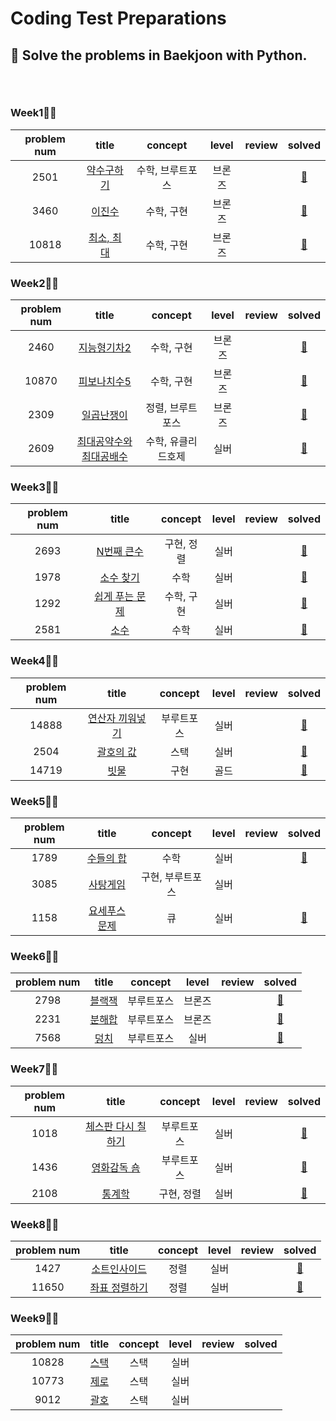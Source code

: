 # Coding Test Preparations

## 🥇 Solve the problems in Baekjoon with Python.

### 　

### Week1👊🏻

| problem num |                             title                              |     concept      | level  | review |                                                  solved                                                  |
| :---------: | :------------------------------------------------------------: | :--------------: | :----: | :----: | :------------------------------------------------------------------------------------------------------: |
|    2501     | <a href="https://www.acmicpc.net/problem/2501">약수구하기</a>  | 수학, 브루트포스 | 브론즈 |        | <a href="https://github.com/byhhh2/Coding-Test-Preparations/blob/master/Python-BAEKJOON/2501.py">📄</a>  |
|    3460     |   <a href="https://www.acmicpc.net/problem/3460">이진수</a>    |    수학, 구현    | 브론즈 |        | <a href="https://github.com/byhhh2/Coding-Test-Preparations/blob/master/Python-BAEKJOON/3460.py">📄</a>  |
|    10818    | <a href="https://www.acmicpc.net/problem/10818">최소, 최대</a> |    수학, 구현    | 브론즈 |        | <a href="https://github.com/byhhh2/Coding-Test-Preparations/blob/master/Python-BAEKJOON/10818.py">📄</a> |

### Week2👊🏻

| problem num |                                   title                                    |      concept       | level  | review |                                                  solved                                                  |
| :---------: | :------------------------------------------------------------------------: | :----------------: | :----: | :----: | :------------------------------------------------------------------------------------------------------: |
|    2460     |       <a href="https://www.acmicpc.net/problem/2460">지능형기차2</a>       |     수학, 구현     | 브론즈 |        | <a href="https://github.com/byhhh2/Coding-Test-Preparations/blob/master/Python-BAEKJOON/2460.py">📄</a>  |
|    10870    |      <a href="https://www.acmicpc.net/problem/10870">피보나치수5</a>       |     수학, 구현     | 브론즈 |        | <a href="https://github.com/byhhh2/Coding-Test-Preparations/blob/master/Python-BAEKJOON/10870.py">📄</a> |
|    2309     |       <a href="https://www.acmicpc.net/problem/2309">일곱난쟁이</a>        |  정렬, 브루트포스  | 브론즈 |        | <a href="https://github.com/byhhh2/Coding-Test-Preparations/blob/master/Python-BAEKJOON/2309.py">📄</a>  |
|    2609     | <a href="https://www.acmicpc.net/problem/2609">최대공약수와 최대공배수</a> | 수학, 유클리드호제 |  실버  |        | <a href="https://github.com/byhhh2/Coding-Test-Preparations/blob/master/Python-BAEKJOON/2609.py">📄</a>  |

### Week3👊🏻

| problem num |                               title                               |  concept   | level | review |                                                 solved                                                  |
| :---------: | :---------------------------------------------------------------: | :--------: | :---: | :----: | :-----------------------------------------------------------------------------------------------------: |
|    2693     |   <a href="https://www.acmicpc.net/problem/2693">N번째 큰수</a>   | 구현, 정렬 | 실버  |        | <a href="https://github.com/byhhh2/Coding-Test-Preparations/blob/master/Python-BAEKJOON/2693.py">📄</a> |
|    1978     |   <a href="https://www.acmicpc.net/problem/1978">소수 찾기</a>    |    수학    | 실버  |        | <a href="https://github.com/byhhh2/Coding-Test-Preparations/blob/master/Python-BAEKJOON/1978.py">📄</a> |
|    1292     | <a href="https://www.acmicpc.net/problem/1292">쉽게 푸는 문제</a> | 수학, 구현 | 실버  |        | <a href="https://github.com/byhhh2/Coding-Test-Preparations/blob/master/Python-BAEKJOON/1292.py">📄</a> |
|    2581     |      <a href="https://www.acmicpc.net/problem/2581">소수</a>      |    수학    | 실버  |        | <a href="https://github.com/byhhh2/Coding-Test-Preparations/blob/master/Python-BAEKJOON/2581.py">📄</a> |

### Week4👊🏻

| problem num |                                title                                |  concept   | level | review |                                                  solved                                                  |
| :---------: | :-----------------------------------------------------------------: | :--------: | :---: | :----: | :------------------------------------------------------------------------------------------------------: |
|    14888    | <a href="https://www.acmicpc.net/problem/14888">연산자 끼워넣기</a> | 부루트포스 | 실버  |        | <a href="https://github.com/byhhh2/Coding-Test-Preparations/blob/master/Python-BAEKJOON/14888.py">📄</a> |
|    2504     |    <a href="https://www.acmicpc.net/problem/2504">괄호의 값</a>     |    스택    | 실버  |        | <a href="https://github.com/byhhh2/Coding-Test-Preparations/blob/master/Python-BAEKJOON/2504.py">📄</a>  |
|    14719    |      <a href="https://www.acmicpc.net/problem/14719">빗물</a>       |    구현    | 골드  |        | <a href="https://github.com/byhhh2/Coding-Test-Preparations/blob/master/Python-BAEKJOON/14719.py">📄</a> |

### Week5👊🏻

| problem num |                              title                               |     concept      | level | review |                                                 solved                                                  |
| :---------: | :--------------------------------------------------------------: | :--------------: | :---: | :----: | :-----------------------------------------------------------------------------------------------------: |
|    1789     |   <a href="https://www.acmicpc.net/problem/1789">수들의 합</a>   |       수학       | 실버  |        | <a href="https://github.com/byhhh2/Coding-Test-Preparations/blob/master/Python-BAEKJOON/1789.py">📄</a> |
|    3085     |   <a href="https://www.acmicpc.net/problem/3085">사탕게임</a>    | 구현, 부루트포스 | 실버  |        |                                                                                                         |
|    1158     | <a href="https://www.acmicpc.net/problem/1158">요세푸스 문제</a> |        큐        | 실버  |        | <a href="https://github.com/byhhh2/Coding-Test-Preparations/blob/master/Python-BAEKJOON/1158.py">📄</a> |

### Week6👊🏻

| problem num |                           title                           |  concept   | level  | review |                                                 solved                                                  |
| :---------: | :-------------------------------------------------------: | :--------: | :----: | :----: | :-----------------------------------------------------------------------------------------------------: |
|    2798     | <a href="https://www.acmicpc.net/problem/2798">블랙잭</a> | 부루트포스 | 브론즈 |        | <a href="https://github.com/byhhh2/Coding-Test-Preparations/blob/master/Python-BAEKJOON/2798.py">📄</a> |
|    2231     | <a href="https://www.acmicpc.net/problem/2231">분해합</a> | 부루트포스 | 브론즈 |        | <a href="https://github.com/byhhh2/Coding-Test-Preparations/blob/master/Python-BAEKJOON/2231.py">📄</a> |
|    7568     |  <a href="https://www.acmicpc.net/problem/7568">덩치</a>  | 부루트포스 |  실버  |        | <a href="https://github.com/byhhh2/Coding-Test-Preparations/blob/master/Python-BAEKJOON/7568.py">📄</a> |

### Week7👊🏻

| problem num |                                 title                                 |  concept   | level | review |                                                 solved                                                  |
| :---------: | :-------------------------------------------------------------------: | :--------: | :---: | :----: | :-----------------------------------------------------------------------------------------------------: |
|    1018     | <a href="https://www.acmicpc.net/problem/1018">체스판 다시 칠하기</a> | 부루트포스 | 실버  |        | <a href="https://github.com/byhhh2/Coding-Test-Preparations/blob/master/Python-BAEKJOON/1018.py">📄</a> |
|    1436     |    <a href="https://www.acmicpc.net/problem/1436">영화감독 숌</a>     | 부루트포스 | 실버  |        | <a href="https://github.com/byhhh2/Coding-Test-Preparations/blob/master/Python-BAEKJOON/1436.py">📄</a> |
|    2108     |       <a href="https://www.acmicpc.net/problem/2108">통계학</a>       | 구현, 정렬 | 실버  |        | <a href="https://github.com/byhhh2/Coding-Test-Preparations/blob/master/Python-BAEKJOON/2108.py">📄</a> |

### Week8👊🏻

| problem num |                               title                               | concept | level | review |                                                  solved                                                  |
| :---------: | :---------------------------------------------------------------: | :-----: | :---: | :----: | :------------------------------------------------------------------------------------------------------: |
|    1427     |  <a href="https://www.acmicpc.net/problem/1427">소트인사이드</a>  |  정렬   | 실버  |        | <a href="https://github.com/byhhh2/Coding-Test-Preparations/blob/master/Python-BAEKJOON/1427.py">📄</a>  |
|    11650    | <a href="https://www.acmicpc.net/problem/11650">좌표 정렬하기</a> |  정렬   | 실버  |        | <a href="https://github.com/byhhh2/Coding-Test-Preparations/blob/master/Python-BAEKJOON/11650.py">📄</a> |

### Week9👊🏻

| problem num |                          title                           | concept | level | review | solved |
| :---------: | :------------------------------------------------------: | :-----: | :---: | :----: | :----: |
|    10828    | <a href="https://www.acmicpc.net/problem/10828">스택</a> |  스택   | 실버  |        |        |
|    10773    | <a href="https://www.acmicpc.net/problem/10773">제로</a> |  스택   | 실버  |        |        |
|    9012     | <a href="https://www.acmicpc.net/problem/9012">괄호</a>  |  스택   | 실버  |        |        |
